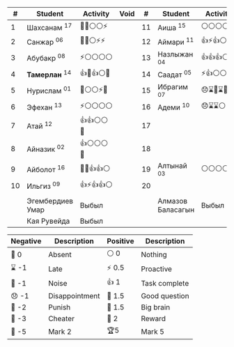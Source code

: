 
| #   | Student                    | Activity  | Void | #   | Student                | Activity |
| --- | -------------------------- | --------- | ---- | --- | ---------------------- | -------- |
| 1   | Шахсанам <sup>17</sup>     | 🏅🏅⚪⚪⚡   |      | 11  | Аиша <sup>15</sup>     | ⚪⚪⚪⚪⚪    |
| 2   | Санжар <sup>06</sup>       | 🏅🏅⚪⚡⚡   |      | 12  | Аймари <sup>11</sup>   | 👍⚡👍⚪⚪  |
| 3   | Абубакр <sup>08</sup>      | ⚡⚪⚪⚪⚪     |      | 13  | Назлыжан <sup>04</sup> | 👍👍👍⚪⚪ |
| 4   | **Тамерлан** <sup>14</sup> | 👍🏅👍⚪🧠 |      | 14  | Саадат <sup>05</sup>   | ⚡👍⚪⚪👻  |
| 5   | Нурислам <sup>01</sup>     | 🏅⚪⚪⚡😞   |      | 15  | Ибрагим <sup>07</sup>  | 😞⌛👺⌛👻 |
| 6   | Эфехан <sup>13</sup>       | ⚡⚪⚪⚪⚪     |      | 16  | Адеми <sup>10</sup>    | 😞⌛⌛⚪👻  |
| 7   | Атай <sup>12</sup>         | 👍👍⚪⚪🏅️ |      | 17  |                        |          |
| 8   | Айназик <sup>02</sup>      | 👍⚪⚪⚪👻   |      | 18  |                        |          |
| 9   | Айболот <sup>16</sup>      | 🏅🏅👍👍⚪ |      | 19  | Алтынай <sup>03</sup>  | ⚪⚪⚪⚪👻   |
| 10  | Ильгиз <sup>09</sup>       | 👍⚡👍👍⚪  |      | 20  |                        |          |
|     |                            |           |      |     |                        |          |
|     | Эгембердиев Умар           | Выбыл     |      |     | Алмазов Баласагын      | Выбыл    |
|     | Кая Рувейда                | Выбыл     |      |     |                        |          |

| Negative | Description    | Positive | Description   |
| -------- | -------------- | -------- | ------------- |
| 👻 0     | Absent         | ⚪ 0      | Nothing       |
| ⌛ -1     | Late           | ⚡ 0.5    | Proactive     |
| 📢 -1    | Noise          | 👍 1     | Task complete |
| 😞 -1    | Disappointment | 🤌 1.5   | Good question |
| 👺 -2    | Punish         | 🧠 1.5   | Big brain     |
| 🤥 -3    | Cheater        | 🏅️ 2    | Reward        |
| 🏴 -5    | Mark 2         | 🏆5      | Mark 5        |
